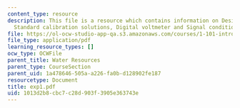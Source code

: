 ```yaml
---
content_type: resource
description: This file is a resource which contains information on Design curves,
  Standard calibration solutions, Digital voltmeter and Signal conditioning.
file: https://ol-ocw-studio-app-qa.s3.amazonaws.com/courses/1-101-introduction-to-civil-and-environmental-engineering-design-i-fall-2006/1013d2b8cbc7c28d903f3905e363743e_exp1.pdf
file_type: application/pdf
learning_resource_types: []
ocw_type: OCWFile
parent_title: Water Resources
parent_type: CourseSection
parent_uid: 1a478646-505a-a226-fa0b-d128902fe187
resourcetype: Document
title: exp1.pdf
uid: 1013d2b8-cbc7-c28d-903f-3905e363743e
---
```

